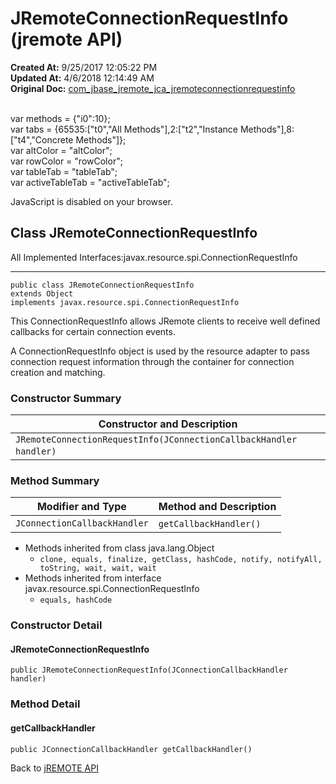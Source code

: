 # JRemoteConnectionRequestInfo (jremote API)

**Created At:** 9/25/2017 12:05:22 PM  
**Updated At:** 4/6/2018 12:14:49 AM  
**Original Doc:** [com_jbase_jremote_jca_jremoteconnectionrequestinfo](https://docs.jbase.com/39258-jca/com_jbase_jremote_jca_jremoteconnectionrequestinfo)  

<!--<br>    try {<br>        if (location.href.indexOf('is-external=true') == -1) {<br>            parent.document.title="JRemoteConnectionRequestInfo (jremote   API)";<br>        }<br>    }<br>    catch(err) {<br>    }<br>//--><br>var methods = {"i0":10};<br>var tabs = {65535:["t0","All Methods"],2:["t2","Instance Methods"],8:["t4","Concrete Methods"]};<br>var altColor = "altColor";<br>var rowColor = "rowColor";<br>var tableTab = "tableTab";<br>var activeTableTab = "activeTableTab";
JavaScript is disabled on your browser.



## Class JRemoteConnectionRequestInfo

All Implemented Interfaces:javax.resource.spi.ConnectionRequestInfo
* * *


```
public class JRemoteConnectionRequestInfo
extends Object
implements javax.resource.spi.ConnectionRequestInfo
```

This ConnectionRequestInfo allows JRemote clients to receive well defined callbacks for certain connection events.

A ConnectionRequestInfo object is used by the resource adapter to pass connection request information through the container for connection creation and matching.

### Constructor Summary


| Constructor and Description<br> |
| --- |
| `JRemoteConnectionRequestInfo(JConnectionCallbackHandler handler)` <br> |






### Method Summary


| Modifier and Type<br> | Method and Description<br> |
| --- | --- |
| `JConnectionCallbackHandler`<br> | `getCallbackHandler()` <br> |


- Methods inherited from class java.lang.Object
    - `clone, equals, finalize, getClass, hashCode, notify, notifyAll, toString, wait, wait, wait`
- Methods inherited from interface javax.resource.spi.ConnectionRequestInfo
    - `equals, hashCode`

### Constructor Detail



#### JRemoteConnectionRequestInfo

```
public JRemoteConnectionRequestInfo(JConnectionCallbackHandler handler)
```





### 


### Method Detail



#### getCallbackHandler

```
public JConnectionCallbackHandler getCallbackHandler()
```

Back to [jREMOTE API](com_jbase_jremote_package-summary)
